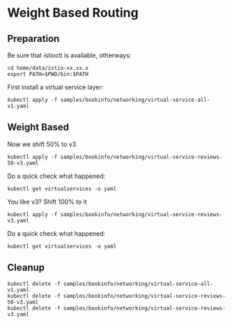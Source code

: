# Weight Based Routing

## Preparation

Be sure that istioctl is available, otherways:

```
cd home/data/istio-xx.xx.x
export PATH=$PWD/bin:$PATH
```

First install a virtual service layer:

```kubectl apply -f samples/bookinfo/networking/virtual-service-all-v1.yaml```

## Weight Based

Now we shift 50% to v3

```kubectl apply -f samples/bookinfo/networking/virtual-service-reviews-50-v3.yaml```

Do a quick check what happened:

```kubectl get virtualservices -o yaml```

You like v3? Shift 100% to it

```kubectl apply -f samples/bookinfo/networking/virtual-service-reviews-v3.yaml```

Do a quick check what happened:

```kubectl get virtualservices -o yaml```

## Cleanup

```
kubectl delete -f samples/bookinfo/networking/virtual-service-all-v1.yaml
kubectl delete -f samples/bookinfo/networking/virtual-service-reviews-50-v3.yaml
kubectl delete -f samples/bookinfo/networking/virtual-service-reviews-v3.yaml
```
